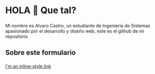 <h1 align="left">HOLA 👋 Que tal?</h1>

###

<p align="left">Mi nombre es Alvaro Castro, un estudiante de Ingenieria de Sistemas apasionado por el desarrollo y diseño web, este es el github de mi repositorio</p>

###

<h2 align="left">Sobre este formulario</h2>

###

[I'm an inline-style link](https://www.google.com)
###
